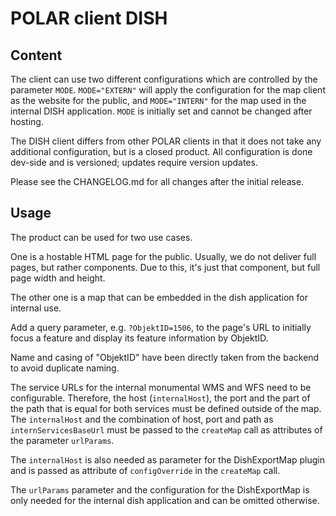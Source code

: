 # POLAR client DISH

## Content

The client can use two different configurations which are controlled by the parameter `MODE`. `MODE="EXTERN"` will apply the configuration for the map client as the website for the public, and `MODE="INTERN"` for the map used in the internal DISH application. `MODE` is initially set and cannot be changed after hosting.

The DISH client differs from other POLAR clients in that it does not take any additional configuration, but is a closed product. All configuration is done dev-side and is versioned; updates require version updates.

Please see the CHANGELOG.md for all changes after the initial release.

## Usage

The product can be used for two use cases. 

One is a hostable HTML page for the public. Usually, we do not deliver full pages, but rather components. Due to this, it's just that component, but full page width and height. 

The other one is a map that can be embedded in the dish application for internal use.

Add a query parameter, e.g. `?ObjektID=1506`, to the page's URL to initially focus a feature and display its feature information by ObjektID.

Name and casing of "ObjektID" have been directly taken from the backend to avoid duplicate naming.

The service URLs for the internal monumental WMS and WFS need to be configurable. Therefore, the host (`internalHost`), the port and the part of the path that is equal for both services must be defined outside of the map. The `internalHost` and the combination of host, port and path as `internServicesBaseUrl` must be passed to the `createMap` call as attributes of the parameter `urlParams`. 

The `internalHost` is also needed as parameter for the DishExportMap plugin and is passed as attribute of `configOverride` in the `createMap` call.

The `urlParams` parameter and the configuration for the DishExportMap is only needed for the internal dish application and can be omitted otherwise.




